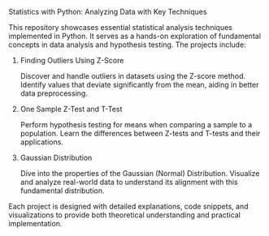Statistics with Python: Analyzing Data with Key Techniques

This repository showcases essential statistical analysis techniques implemented in Python. It serves as a hands-on exploration of fundamental concepts in data analysis and hypothesis testing. The projects include:
1. Finding Outliers Using Z-Score

    Discover and handle outliers in datasets using the Z-score method.
    Identify values that deviate significantly from the mean, aiding in better data preprocessing.

2. One Sample Z-Test and T-Test

    Perform hypothesis testing for means when comparing a sample to a population.
    Learn the differences between Z-tests and T-tests and their applications.

3. Gaussian Distribution

    Dive into the properties of the Gaussian (Normal) Distribution.
    Visualize and analyze real-world data to understand its alignment with this fundamental distribution.

Each project is designed with detailed explanations, code snippets, and visualizations to provide both theoretical understanding and practical implementation.
